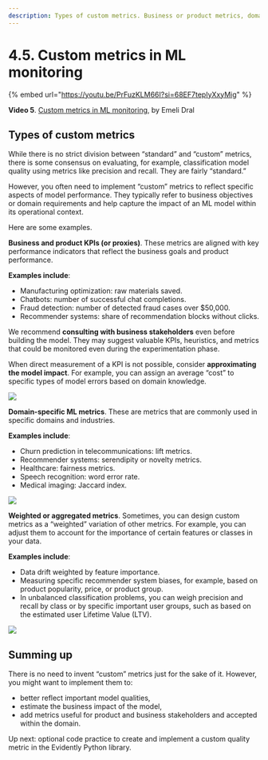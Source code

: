 ```yaml
---
description: Types of custom metrics. Business or product metrics, domain-specific metrics, and weighted metrics.
---
```


# 4.5. Custom metrics in ML monitoring

{% embed url="https://youtu.be/PrFuzKLM66I?si=68EF7tepIyXxyMig" %}

**Video 5**. [Custom metrics in ML monitoring](https://youtu.be/PrFuzKLM66I?si=68EF7tepIyXxyMig), by Emeli Dral

## Types of custom metrics

While there is no strict division between “standard” and “custom” metrics, there is some consensus on evaluating, for example, classification model quality using metrics like precision and recall. They are fairly “standard.”  

However, you often need to implement “custom” metrics to reflect specific aspects of model performance. They typically refer to business objectives or domain requirements and help capture the impact of an ML model within its operational context.

Here are some examples. 

**Business and product KPIs (or proxies)**. These metrics are aligned with key performance indicators that reflect the business goals and product performance. 

**Examples include**:
* Manufacturing optimization: raw materials saved.
* Chatbots: number of successful chat completions.
* Fraud detection: number of detected fraud cases over $50,000.
* Recommender systems: share of recommendation blocks without clicks.

We recommend **consulting with business stakeholders** even before building the model. They may suggest valuable KPIs, heuristics, and metrics that could be monitored even during the experimentation phase.

When direct measurement of a KPI is not possible, consider **approximating the model impact**. For example, you can assign an average “cost” to specific types of model errors based on domain knowledge.

![](<../../../images/2023110\_course\_module4\_fin.078-min.png>)

**Domain-specific ML metrics**. These are metrics that are commonly used in specific domains and industries. 

**Examples include**:
* Churn prediction in telecommunications: lift metrics.
* Recommender systems: serendipity or novelty metrics.
* Healthcare: fairness metrics.
* Speech recognition: word error rate.
* Medical imaging: Jaccard index.

![](<../../../images/2023110\_course\_module4\_fin.079-min.png>)

**Weighted or aggregated metrics**. Sometimes, you can design custom metrics as a “weighted” variation of other metrics. For example, you can adjust them to account for the importance of certain features or classes in your data. 

**Examples include**:
* Data drift weighted by feature importance.
* Measuring specific recommender system biases, for example, based on product popularity, price, or product group.
* In unbalanced classification problems, you can weigh precision and recall by class or by specific important user groups, such as based on the estimated user Lifetime Value (LTV).

![](<../../../images/2023110\_course\_module4\_fin.080-min.png>)

## Summing up

There is no need to invent “custom” metrics just for the sake of it. However, you might want to implement them to:
* better reflect important model qualities,
* estimate the business impact of the model,
* add metrics useful for product and business stakeholders and accepted within the domain. 

Up next: optional code practice to create and implement a custom quality metric in the Evidently Python library.
